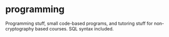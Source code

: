 # programming

Programming stuff, small code-based programs, and tutoring stuff for non-cryptography based courses. SQL syntax included.
